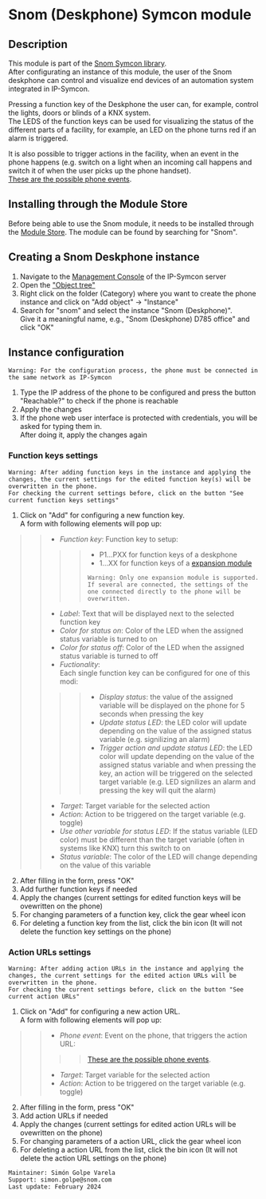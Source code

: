 # Snom (Deskphone) Symcon module
## Description

This module is part of the [Snom Symcon library](https://github.com/symcon/Snom/tree/main).  
After configurating an instance of this module, the user of the Snom deskphone can control and visualize end devices of an automation system integrated in IP-Symcon.  

Pressing a function key of the Deskphone the user can, for example, control the lights, doors or blinds of a KNX system.  
The LEDS of the function keys can be used for visualizing the status of the different parts of a facility, for example, an LED on the phone turns red if an alarm is triggered.  

It is also possible to trigger actions in the facility, when an event in the phone happens (e.g. switch on a light when an incoming call happens and switch it of when the user picks up the phone handset).  
[These are the possible phone events](https://service.snom.com/display/wiki/Action+URLs#ActionURLs-Events).  

## Installing through the Module Store
Before being able to use the Snom module, it needs to be installed through the [Module Store](https://www.symcon.de/en/service/documentation/components/management-console/module-store/). The module can be found by searching for "Snom".

## Creating a Snom Deskphone instance
1. Navigate to the [Management Console](https://www.symcon.de/en/service/documentation/components/management-console/) of the IP-Symcon server
2. Open the ["Object tree"](https://www.symcon.de/en/service/documentation/components/management-console/object-tree/)  
3. Right click on the folder (Category) where you want to create the phone instance and click on "Add object" -> "Instance"
4. Search for "snom" and select the instance "Snom (Deskphone)".  
Give it a meaningful name, e.g., "Snom (Deskphone) D785 office" and click "OK"

## Instance configuration
```
Warning: For the configuration process, the phone must be connected in the same network as IP-Symcon
```
1. Type the IP address of the phone to be configured and press the button "Reachable?" to check if the phone is reachable
2. Apply the changes
3. If the phone web user interface is protected with credentials, you will be asked for typing them in.  
After doing it, apply the changes again

### Function keys settings
```
Warning: After adding function keys in the instance and applying the changes, the current settings for the edited function key(s) will be overwritten in the phone.  
For checking the current settings before, click on the button "See current function keys settings"
```
1. Click on "Add" for configuring a new function key.  
A form with following elements will pop up:
>> - _Function key_: Function key to setup:  
>>>>- P1...PXX for function keys of a deskphone  
>>>>- 1...XX for function keys of a [expansion module](https://www.snom.com/en/products/desk-phones/d7xx/snom-d7c/)
>>>>```
>>>>Warning: Only one expansion module is supported.
>>>>If several are connected, the settings of the one connected directly to the phone will be overwritten.
>>>>```
>> - _Label_: Text that will be displayed next to the selected function key
>> - _Color for status on_: Color of the LED when the assigned status variable is turned to on
>> - _Color for status off_: Color of the LED when the assigned status variable is turned to off
>> - _Fuctionality_:  
Each single function key can be configured for one of this modi:
>>>>- _Display status_: the value of the assigned variable will be displayed on the phone for 5 seconds when pressing the key
>>>>- _Update status LED_: the LED color will update depending on the value of the assigned status variable (e.g. signilizing an alarm)
>>>>- _Trigger action and update status LED_: the LED color will update depending on the value of the assigned status variable and when pressing the key, an action will be triggered on the selected target variable (e.g. LED signilizes an alarm and pressing the key will quit the alarm)
>> - _Target_: Target variable for the selected action
>> - _Action_: Action to be triggered on the target variable (e.g. toggle)
>> - _Use other variable for status LED_: If the status variable (LED color) must be different than the target variable (often in systems like KNX) turn this switch to on
>> - _Status variable_: The color of the LED will change depending on the value of this variable
2. After filling in the form, press "OK"
3. Add further function keys if needed
4. Apply the changes (current settings for edited function keys will be ovewritten on the phone)
5. For changing parameters of a function key, click the gear wheel icon
6. For deleting a function key from the list, click the bin icon (It will not delete the function key settings on the phone)

### Action URLs settings
```
Warning: After adding action URLs in the instance and applying the changes, the current settings for the edited action URLs will be overwritten in the phone.  
For checking the current settings before, click on the button "See current action URLs"
```
1. Click on "Add" for configuring a new action URL.  
A form with following elements will pop up:
>> - _Phone event_: Event on the phone, that triggers the action URL:  
>>>>[These are the possible phone events](https://service.snom.com/display/wiki/Action+URLs#ActionURLs-Events). 
>> - _Target_: Target variable for the selected action
>> - _Action_: Action to be triggered on the target variable (e.g. toggle)
2. After filling in the form, press "OK"
3. Add action URLs if needed
4. Apply the changes (current settings for edited action URLs will be ovewritten on the phone)
5. For changing parameters of a action URL, click the gear wheel icon
6. For deleting a action URL from the list, click the bin icon (It will not delete the action URL settings on the phone)

```
Maintainer: Simón Golpe Varela
Support: simon.golpe@snom.com
Last update: February 2024
```
